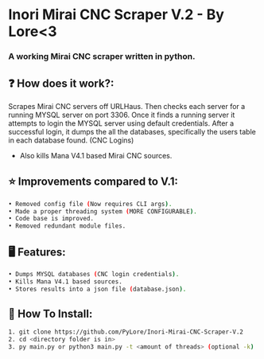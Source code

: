 # Inori Mirai CNC Scraper V.2 - By Lore<3

### A working Mirai CNC scraper written in python.

## ❓ How does it work?:
Scrapes Mirai CNC servers off URLHaus. Then checks each server for a running MYSQL server on port 3306. 
Once it finds a running server it attempts to login the MYSQL server using default credentials.
After a successful login, it dumps the all the databases, specifically the users table in each database found. (CNC Logins)

- Also kills Mana V4.1 based Mirai CNC sources.

## ⭐ Improvements compared to V.1:
```bash
• Removed config file (Now requires CLI args).
• Made a proper threading system (MORE CONFIGURABLE).
• Code base is improved.
• Removed redundant module files.
```

## 🖥️ Features:
```bash
• Dumps MYSQL databases (CNC login credentials).
• Kills Mana V4.1 based sources.
• Stores results into a json file (database.json).
```

## 🔌 How To Install:
```bash
1. git clone https://github.com/PyLore/Inori-Mirai-CNC-Scraper-V.2
2. cd <directory folder is in>
3. py main.py or python3 main.py -t <amount of threads> (optional -k)
```
